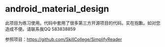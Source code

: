 # android_material_design
此项目为练习使用。代码中套用了很多第三方开源项目的代码。实在抱歉。如对您造成不便。请联系我QQ 583838859

参照项目：https://github.com/SkillCollege/SimplifyReader  
